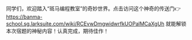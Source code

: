 同学们，欢迎踏入“斑马编程教室”的奇妙世界。点击访问这个神奇的传送门👉 https://banma-school.sg.larksuite.com/wiki/RCEvwDmgwidwrfkUOPalMCaXgUh 
就能解锁本次宿题的神秘内容！认真完成，期待佳作！